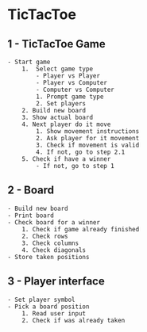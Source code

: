 # TicTacToe

## 1 - TicTacToe Game

    - Start game
        1.  Select game type
            - Player vs Player
            - Player vs Computer
            - Computer vs Computer
            1. Prompt game type
            2. Set players
        2. Build new board
        3. Show actual board
        4. Next player do it move
            1. Show movement instructions
            2. Ask player for it movement
            3. Check if movement is valid
            4. If not, go to step 2.1
        5. Check if have a winner
            - If not, go to step 1

## 2 - Board

    - Build new board
    - Print board
    - Check board for a winner
        1. Check if game already finished
        2. Check rows
        3. Check columns
        4. Check diagonals
    - Store taken positions

## 3 - Player interface

    - Set player symbol
    - Pick a board position
        1. Read user input
        2. Check if was already taken
